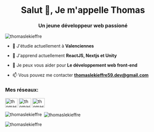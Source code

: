 <h1 align="center">Salut 👋, Je m'appelle Thomas</h1>
<h3 align="center">Un jeune développeur web passioné</h3>



<p align="left"> <img src="https://komarev.com/ghpvc/?username=thomaslekieffre&label=Profile%20views&color=0e75b6&style=flat" alt="thomaslekieffre" /> </p>

- 🔭 J'étudie actuellement à **Valenciennes**

- 🌱 J'apprend actuellement **ReactJS, Nextjs et Unity**

- 💬 Je peux vous aider pour **Le développement web front-end**

- 📫 Vous pouvez me contacter **thomaslekieffre59.dev@gmail.com**

<h3 align="left">Mes réseaux:</h3>
<p align="left">
<a href="https://twitter.com/thomasdev59" target="blank"><img align="center" src="https://raw.githubusercontent.com/rahuldkjain/github-profile-readme-generator/master/src/images/icons/Social/twitter.svg" alt="thomaslekieffre" height="30" width="40" /></a>
<a href="https://discord.gg/" target="blank"><img align="center" src="https://raw.githubusercontent.com/rahuldkjain/github-profile-readme-generator/master/src/images/icons/Social/discord.svg" alt="thomaslekieffre" height="30" width="40" /></a>
<a href="https://www.youtube.com/channel/UCKp-v44_zbNoCLDo5DpppkA" target="blank"><img align="center" src="https://raw.githubusercontent.com/rahuldkjain/github-profile-readme-generator/master/src/images/icons/Social/youtube.svg" alt="thomaslekieffre" height="30" width="40" /></a>
</p>

<p><img align="left" src="https://github-readme-stats.vercel.app/api/top-langs?username=thomaslekieffre&show_icons=true&locale=en&layout=compact&theme=tokyonight" alt="thomaslekieffre" /></p>

<p>&nbsp;<img align="center" src="https://github-readme-stats.vercel.app/api?username=thomaslekieffre&show_icons=true&locale=en&theme=tokyonight" alt="thomaslekieffre" /></p>

<p><img align="center" src="https://github-readme-streak-stats.herokuapp.com/?user=thomaslekieffre&&theme=tokyonight" alt="thomaslekieffre" /></p>
